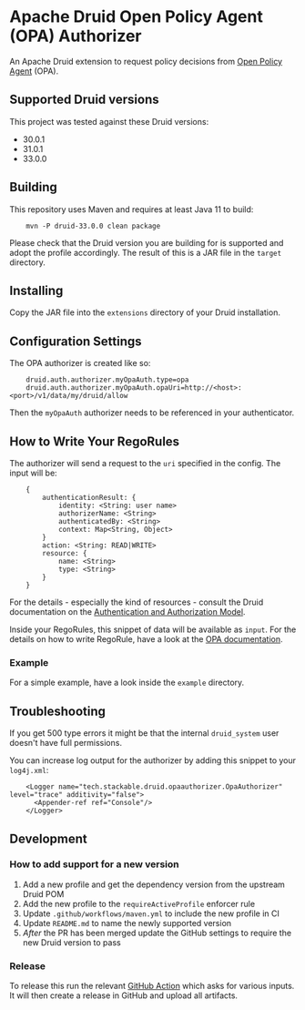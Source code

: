 # Apache Druid Open Policy Agent (OPA) Authorizer

An Apache Druid extension to request policy decisions from [Open Policy Agent](https://www.openpolicyagent.org/) (OPA).

## Supported Druid versions

This project was tested against these Druid versions:

- 30.0.1
- 31.0.1
- 33.0.0

## Building

This repository uses Maven and requires at least Java 11 to build:

        mvn -P druid-33.0.0 clean package

Please check that the Druid version you are building for is supported and adopt the profile accordingly.
The result of this is a JAR file in the `target` directory.

## Installing

Copy the JAR file into the `extensions` directory of your Druid installation.

## Configuration Settings

The OPA authorizer is created like so:

        druid.auth.authorizer.myOpaAuth.type=opa
        druid.auth.authorizer.myOpaAuth.opaUri=http://<host>:<port>/v1/data/my/druid/allow

Then the `myOpaAuth` authorizer needs to be referenced in your authenticator.

## How to Write Your RegoRules

The authorizer will send a request to the `uri` specified in the config. The input will be:

        {
            authenticationResult: {
                identity: <String: user name>
                authorizerName: <String>
                authenticatedBy: <String>
                context: Map<String, Object>
            }
            action: <String: READ|WRITE>
            resource: {
                name: <String>
                type: <String>
            }
        }

For the details - especially the kind of resources - consult the Druid documentation on the [Authentication and Authorization Model](https://druid.apache.org/docs/latest/operations/security-user-auth.html#authentication-and-authorization-model).

Inside your RegoRules, this snippet of data will be available as `input`. For the details on how to write RegoRule, have a look at the [OPA documentation](https://www.openpolicyagent.org/docs/latest/).

### Example

For a simple example, have a look inside the `example` directory.

## Troubleshooting

If you get 500 type errors it might be that the internal `druid_system` user doesn't have full permissions.

You can increase log output for the authorizer by adding this snippet to your `log4j.xml`:

        <Logger name="tech.stackable.druid.opaauthorizer.OpaAuthorizer" level="trace" additivity="false">
          <Appender-ref ref="Console"/>
        </Logger>

## Development

### How to add support for a new version

1. Add a new profile and get the dependency version from the upstream Druid POM
2. Add the new profile to the `requireActiveProfile` enforcer rule
3. Update `.github/workflows/maven.yml` to include the new profile in CI
4. Update `README.md` to name the newly supported version
5. _After_ the PR has been merged update the GitHub settings to require the new Druid version to pass

### Release

To release this run the relevant [GitHub Action](https://github.com/stackabletech/druid-opa-authorizer/actions/workflows/release.yml) which asks for various inputs.
It will then create a release in GitHub and upload all artifacts.

